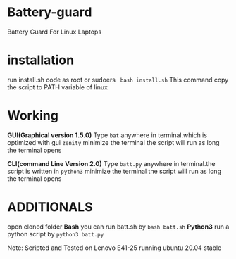 # Battery-guard
Battery Guard For Linux Laptops
# installation
run install.sh code as root or sudoers
` bash install.sh`
This command copy the script to PATH variable of linux

# Working

**GUI(Graphical version 1.5.0)**
Type `bat` anywhere in terminal.which is optimized with gui `zenity`
minimize the terminal the script will run as long the terminal opens

**CLI(command Line Version 2.0)**
Type `batt.py` anywhere in terminal.the script is written in `python3`
minimize the terminal the script will run as long the terminal opens

# ADDITIONALS
open cloned folder
**Bash**
you can run batt.sh by
`bash batt.sh`
**Python3**
run a python script by
`python3 batt.py`



Note: Scripted and Tested on Lenovo E41-25 running ubuntu 20.04 stable 
